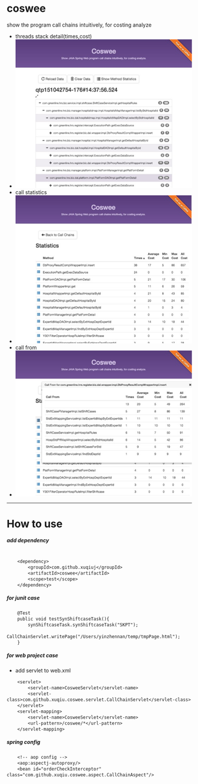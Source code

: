 # coswee
show the program call chains intuitively, for costing analyze

- threads stack detail(times,cost)
- ![image](readme-img/coswee_stack.png)
- call statistics
- ![image](readme-img/call_statistics.png)
- call from
- ![image](readme-img/call_from.png)

*****

# How to use
##### add dependency
<pre><code>
    &lt;dependency&gt;
        &lt;groupId&gt;com.github.xuqiuj&lt;/groupId&gt;
        &lt;artifactId&gt;coswee&lt;/artifactId&gt;
        &lt;scope&gt;test&lt;/scope&gt;
    &lt;/dependency&gt;
</code></pre>

##### for junit case

<pre><code>    @Test
    public void testSynShiftcaseTask(){
        synShiftcaseTask.synShiftcaseTask("SKPT");
        CallChainServlet.writePage("/Users/yinzhennan/temp/tmpPage.html");
    }</code></pre>
    
##### for web project case
- add servlet to web.xml
<pre><code>    &lt;servlet&gt;
        &lt;servlet-name&gt;CosweeServlet&lt;/servlet-name&gt;
        &lt;servlet-class&gt;com.github.xuqiu.coswee.servlet.CallChainServlet&lt;/servlet-class&gt;
    &lt;/servlet&gt;
    &lt;servlet-mapping&gt;
        &lt;servlet-name&gt;CosweeServlet&lt;/servlet-name&gt;
        &lt;url-pattern&gt;/coswee/*&lt;/url-pattern&gt;
    &lt;/servlet-mapping&gt;</code></pre>
##### spring config
<pre><code>    &lt;!-- aop config --&gt;
    &lt;aop:aspectj-autoproxy/&gt;
    &lt;bean id=&quot;orderCheckInterceptor&quot; class=&quot;com.github.xuqiu.coswee.aspect.CallChainAspect&quot;/&gt;</code></pre>

